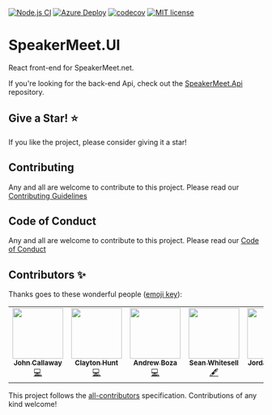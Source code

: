 [![Node.js CI](https://github.com/ovation22/SpeakerMeet.UI/workflows/Node.js%20CI/badge.svg)](https://github.com/ovation22/SpeakerMeet.UI/actions?query=workflow%3A%22Node.js+CI%22)
[![Azure Deploy](https://github.com/ovation22/SpeakerMeet.UI/workflows/.github/workflows/azure.yml/badge.svg)](https://github.com/ovation22/SpeakerMeet.UI/actions?query=workflow%3A%22Azure+Deploy%22)
[![codecov](https://codecov.io/gh/ovation22/SpeakerMeet.UI/branch/master/graph/badge.svg?token=0V6GCY7F55)](https://codecov.io/gh/ovation22/SpeakerMeet.UI)
[![MIT license](http://img.shields.io/badge/license-MIT-brightgreen.svg)](https://github.com/ovation22/SpeakerMeet.UI/blob/master/LICENSE)

# SpeakerMeet.UI
React front-end for SpeakerMeet.net.

If you're looking for the back-end Api, check out the [SpeakerMeet.Api](https://github.com/ovation22/SpeakerMeet.Api) repository.

## Give a Star! :star:
If you like the project, please consider giving it a star!

## Contributing
Any and all are welcome to contribute to this project.
Please read our [Contributing Guidelines](/.github/CONTRIBUTING.md)

## Code of Conduct
Any and all are welcome to contribute to this project.
Please read our [Code of Conduct](/.github/CODE_OF_CONDUCT.md)

## Contributors ✨

Thanks goes to these wonderful people ([emoji key](https://allcontributors.org/docs/en/emoji-key)):

<!-- ALL-CONTRIBUTORS-LIST:START - Do not remove or modify this section -->
<!-- prettier-ignore-start -->
<!-- markdownlint-disable -->
<table>
  <tr>
    <td align="center"><a href="http://6figuredev.com/"><img src="https://avatars0.githubusercontent.com/u/7606265?v=4" width="100px;" alt=""/><br /><sub><b>John Callaway</b></sub></a><br /><a href="https://github.com/ovation22/SpeakerMeet.UI/commits?author=ovation22" title="Code">💻</a></td>
    <td align="center"><a href="https://github.com/ClaytonHunt"><img src="https://avatars1.githubusercontent.com/u/1760277?v=4" width="100px;" alt=""/><br /><sub><b>Clayton Hunt</b></sub></a><br /><a href="https://github.com/ovation22/SpeakerMeet.UI/commits?author=ClaytonHunt" title="Code">💻</a></td>
    <td align="center"><a href="http://andrewboza.com"><img src="https://avatars3.githubusercontent.com/u/22282010?v=4" width="100px;" alt=""/><br /><sub><b>Andrew Boza</b></sub></a><br /><a href="https://github.com/ovation22/SpeakerMeet.UI/commits?author=VirtuaBoza" title="Code">💻</a></td>
    <td align="center"><a href="http://www.meetup.com/TulsaDevelopers-net/"><img src="https://avatars3.githubusercontent.com/u/2321911?v=4" width="100px;" alt=""/><br /><sub><b>Sean Whitesell</b></sub></a><br /><a href="#content-seanw122" title="Content">🖋</a></td>
    <td align="center"><a href="http://jordansrhodes.com"><img src="https://avatars1.githubusercontent.com/u/13190339?v=4" width="100px;" alt=""/><br /><sub><b>Jordan Rhodes</b></sub></a><br /><a href="https://github.com/ovation22/SpeakerMeet.UI/commits?author=JSRhodes15" title="Code">💻</a></td>
    <td align="center"><a href="https://github.com/FreakinWard"><img src="https://avatars0.githubusercontent.com/u/2846726?v=4" width="100px;" alt=""/><br /><sub><b>FreakinWard</b></sub></a><br /><a href="https://github.com/ovation22/SpeakerMeet.UI/commits?author=FreakinWard" title="Code">💻</a></td>
  </tr>
</table>

<!-- markdownlint-enable -->
<!-- prettier-ignore-end -->
<!-- ALL-CONTRIBUTORS-LIST:END -->

This project follows the [all-contributors](https://github.com/all-contributors/all-contributors) specification. Contributions of any kind welcome!
